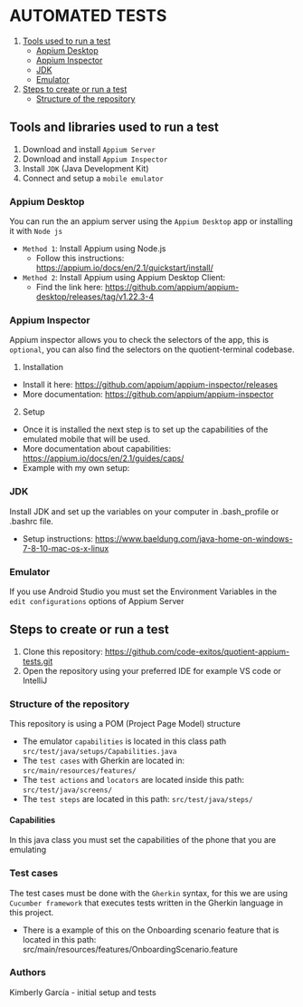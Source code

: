 # AUTOMATED TESTS

1. [Tools used to run a test](#Tools-used-to-run-a-test)
   * [Appium Desktop](#Appium-Desktop) 
   * [Appium Inspector](#Appium-Inspector)
   * [JDK](#JDK)
   * [Emulator](#Emulator)
2. [Steps to create or run a test](#Steps-to-create-or-run-a-test)
   * [Structure of the repository](#Structure-of-the-repository)

## Tools and libraries used to run a test
1. Download and install `Appium Server` 
2. Download and install `Appium Inspector`
3. Install `JDK` (Java Development Kit)
4. Connect and setup a `mobile emulator`

### Appium Desktop
You can run the an appium server using the `Appium Desktop` app or installing it with `Node js`
* `Method 1`: Install Appium using Node.js
  - Follow this instructions: https://appium.io/docs/en/2.1/quickstart/install/
* `Method 2`: Install Appium using Appium Desktop Client: 
  - Find the link here: https://github.com/appium/appium-desktop/releases/tag/v1.22.3-4

### Appium Inspector
Appium inspector allows you to check the selectors of the app, this is `optional`, you can also find the selectors on the quotient-terminal codebase.

1. Installation 
- Install it here: https://github.com/appium/appium-inspector/releases
- More documentation: https://github.com/appium/appium-inspector

2. Setup
- Once it is installed the next step is to set up the capabilities of the emulated mobile that will be used.
- More documentation about capabilities: https://appium.io/docs/en/2.1/guides/caps/
- Example with my own setup:

### JDK
Install JDK and set up the variables on your computer in .bash_profile or .bashrc file.
* Setup instructions: https://www.baeldung.com/java-home-on-windows-7-8-10-mac-os-x-linux

### Emulator
If you use Android Studio you must set the Environment Variables in the `edit configurations` options of Appium Server

## Steps to create or run a test
1. Clone this repository: https://github.com/code-exitos/quotient-appium-tests.git
2. Open the repository using your preferred IDE for example VS code or IntelliJ 

### Structure of the repository
This repository is using a POM (Project Page Model) structure
* The emulator `capabilities` is located in this class path `src/test/java/setups/Capabilities.java`
* The `test cases` with Gherkin are located in: `src/main/resources/features/`
* The `test actions` and `locators` are located inside this path: `src/test/java/screens/`
* The `test steps` are located in this path: `src/test/java/steps/`

#### Capabilities
In this java class you must set the capabilities of the phone that you are emulating

### Test cases
The test cases must be done with the `Gherkin` syntax, for this we are using `Cucumber framework` that executes tests written in the Gherkin language in this project.
* There is a example of this on the Onboarding scenario feature that is located in this path: src/main/resources/features/OnboardingScenario.feature

### Authors
Kimberly García - initial setup and tests